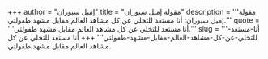 +++
author = "إميل سيوران"
title = "مقولة إميل سيوران"
description = '''مقولة إميل سيوران: أنا مستعد للتخلي عن كل مشاهد العالم مقابل مشهد طفولتي.'''
quote = '''أنا مستعد للتخلي عن كل مشاهد العالم مقابل مشهد طفولتي.'''
slug = '''أنا-مستعد-للتخلي-عن-كل-مشاهد-العالم-مقابل-مشهد-طفولتي'''
+++
أنا مستعد للتخلي عن كل مشاهد العالم مقابل مشهد طفولتي.
